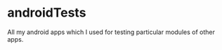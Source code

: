 androidTests
============

All my android apps which I used for testing particular modules of other apps.
